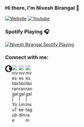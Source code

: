 ### Hi there, I'm Nivesh Birangal 👋

[![Website](https://img.shields.io/website?label=niveshb.com&style=for-the-badge&url=https%3A%2F%2Fniveshb.com)](https://niveshb.com)
[![Youtube](https://img.shields.io/youtube/views/udY540zICDY?style=social)](https://www.youtube.com/watch?v=udY540zICDY&t=12s)

### Spotify Playing 🎧
[<img src="https://spotifynowplaying.vercel.app/api/spotify-playing" alt="Nivesh Birangal Spotify Playing" width="350" />](https://open.spotify.com/user/niveshbirangal)

### Connect with me:

[<img align="left" alt="niveshb.com" width="22px" src="https://raw.githubusercontent.com/iconic/open-iconic/master/svg/globe.svg" />][website]
[<img align="left" alt="niveshbirangal | YouTube" width="22px" src="https://raw.githubusercontent.com/niveshbirangal/niveshbirangal/master/icons/youtube.svg" />][youtube]
[<img align="left" alt="niveshbirangal | LinkedIn" width="22px" src="https://cdn.jsdelivr.net/npm/simple-icons@v3/icons/linkedin.svg" />][linkedin]
[<img align="left" alt="niveshbirangal | Instagram" width="22px" src="https://cdn.jsdelivr.net/npm/simple-icons@v3/icons/instagram.svg" />][instagram]



[website]: https://niveshb.com
[youtube]: https://www.youtube.com/channel/UCpwUP_HiOyG_GHluWpQK59g?view_as=subscriber
[instagram]: https://instagram.com/neobirangal
[linkedin]: https://linkedin.com/in/niveshbirangal
